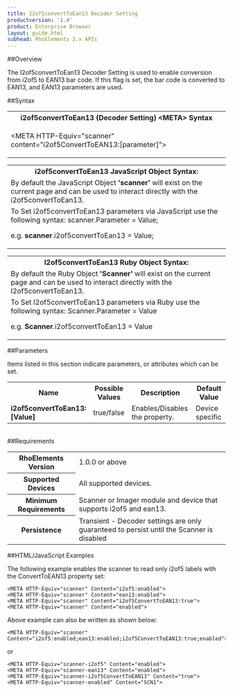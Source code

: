 ```yaml
---
title: I2of5convertToEan13 Decoder Setting
productversion: '1.4'
product: Enterprise Browser
layout: guide.html
subhead: RhoElements 2.x APIs
---
```


##Overview

The I2of5convertToEan13 Decoder Setting is used to enable conversion from i2of5 to EAN13 bar code. If this flag is set, the bar code is converted to EAN13, and EAN13 parameters are used.

##Syntax

<table class="re-table"><tr><th class="tableHeading">i2of5convertToEan13 (Decoder Setting) &lt;META&gt; Syntax
</th></tr><tr><td class="clsSyntaxCells clsOddRow"><p>&lt;META HTTP-Equiv="scanner" content="i2of5ConvertToEAN13:[parameter]"&gt;</p></td></tr></table>
<table class="re-table"><tr><th class="tableHeading">i2of5convertToEan13 JavaScript Object Syntax:</th></tr><tr><td class="clsSyntaxCells clsOddRow">
By default the JavaScript Object <b>'scanner'</b> will exist on the current page and can be used to interact directly with the i2of5convertToEan13.
</td></tr><tr><td class="clsSyntaxCells clsEvenRow">
To Set i2of5convertToEan13 parameters via JavaScript use the following syntax: scanner.Parameter = Value;
<P />e.g. <b>scanner</b>.i2of5convertToEan13 = Value;
</td></tr></table>
<table class="re-table"><tr><th class="tableHeading">I2of5convertToEan13 Ruby Object Syntax:</th></tr><tr><td class="clsSyntaxCells clsOddRow">
By default the Ruby Object <b>'Scanner'</b> will exist on the current page and can be used to interact directly with the I2of5convertToEan13.
</td></tr><tr><td class="clsSyntaxCells clsEvenRow">
To Set I2of5convertToEan13 parameters via Ruby use the following syntax: Scanner.Parameter = Value
<P />e.g. <b>Scanner</b>.i2of5convertToEan13 = Value
</td></tr></table>



##Parameters


Items listed in this section indicate parameters, or attributes which can be set.
<table class="re-table"><col width="20%" /><col width="20%" /><col width="38%" /><col width="22%" /><tr><th class="tableHeading">Name</th><th class="tableHeading">Possible Values</th><th class="tableHeading">Description</th><th class="tableHeading">Default Value</th></tr><tr><td class="clsSyntaxCells clsOddRow"><b>i2of5convertToEan13:[Value]
</b></td><td class="clsSyntaxCells clsOddRow">true/false</td><td class="clsSyntaxCells clsOddRow">Enables/Disables the property.</td><td class="clsSyntaxCells clsOddRow">Device specific</td></tr></table>
<table class="re-table"><col width="78%" /><col width="8%" /><col width="1%" /><col width="5%" /><col width="1%" /><col width="5%" /><col width="2%" /></table>





##Requirements

<table class="re-table"><tr><th class="tableHeading">RhoElements Version</th><td class="clsSyntaxCell clsEvenRow">1.0.0 or above
</td></tr><tr><th class="tableHeading">Supported Devices</th><td class="clsSyntaxCell clsOddRow">All supported devices.</td></tr><tr><th class="tableHeading">Minimum Requirements</th><td class="clsSyntaxCell clsOddRow">Scanner or Imager module and device that supports i2of5 and ean13.</td></tr><tr><th class="tableHeading">Persistence</th><td class="clsSyntaxCell clsEvenRow">Transient - Decoder settings are only guaranteed to persist until the Scanner is disabled</td></tr></table>


##HTML/JavaScript Examples

The following example enables the scanner to read only i2of5 labels with the ConvertToEAN13 property set:

	<META HTTP-Equiv="scanner" Content="i2of5:enabled">
	<META HTTP-Equiv="scanner" Content="ean13:enabled">
	<META HTTP-Equiv="scanner" Content="i2of5ConvertToEAN13:true">
	<META HTTP-Equiv="scanner" Content="enabled">
	
Above example can also be written as shown below:

	<META HTTP-Equiv="scanner" Content="i2of5:enabled;ean13:enabled;i2of5ConvertToEAN13:true;enabled">
	
or

	<META HTTP-Equiv="scanner-i2of5" Content="enabled">
	<META HTTP-Equiv="scanner-ean13" Content="enabled">
	<META HTTP-Equiv="scanner-i2of5ConvertToEAN13" Content="true">
	<META HTTP-Equiv="scanner-enabled" Content="SCN1">
	





